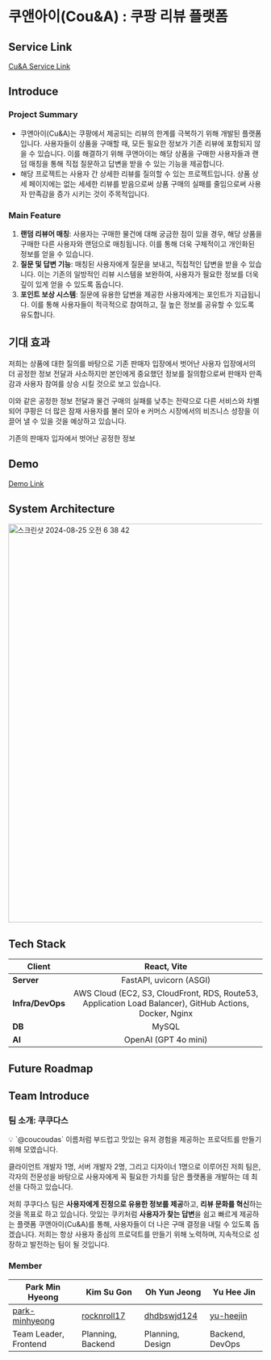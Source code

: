 # 쿠앤아이(Cou&A) : 쿠팡 리뷰 플랫폼

## Service Link
[Cu&A Service Link](https://couni.store/)

## Introduce

### Project Summary
- 쿠앤아이(Cu&A)는 쿠팡에서 제공되는 리뷰의 한계를 극복하기 위해 개발된 플랫폼입니다. 사용자들이 상품을 구매할 때, 모든 필요한 정보가 기존 리뷰에 포함되지 않을 수 있습니다. 이를 해결하기 위해 쿠앤아이는 해당 상품을 구매한 사용자들과 랜덤 매칭을 통해 직접 질문하고 답변을 받을 수 있는 기능을 제공합니다.
- 해당 프로젝트는 사용자 간 상세한 리뷰를 질의할 수 있는 프로젝트입니다. 상품 상세 페이지에는 없는 세세한 리뷰를 받음으로써 상품 구매의 실패를 줄임으로써 사용자 만족감을 증가 시키는 것이 주목적입니다.

### Main Feature
1. **랜덤 리뷰어 매칭**: 사용자는 구매한 물건에 대해 궁금한 점이 있을 경우, 해당 상품을 구매한 다른 사용자와 랜덤으로 매칭됩니다. 이를 통해 더욱 구체적이고 개인화된 정보를 얻을 수 있습니다.
2. **질문 및 답변 기능**: 매칭된 사용자에게 질문을 보내고, 직접적인 답변을 받을 수 있습니다. 이는 기존의 일방적인 리뷰 시스템을 보완하여, 사용자가 필요한 정보를 더욱 깊이 있게 얻을 수 있도록 돕습니다.
3. **포인트 보상 시스템**: 질문에 유용한 답변을 제공한 사용자에게는 포인트가 지급됩니다. 이를 통해 사용자들이 적극적으로 참여하고, 질 높은 정보를 공유할 수 있도록 유도합니다.

## 기대 효과

저희는 상품에 대한 질의를 바탕으로 기존 판매자 입장에서 벗어난 사용자 입장에서의 더 공정한 정보 전달과 사소하지만 본인에게 중요했던 정보를 질의함으로써 판매자 만족감과 사용자 참여를 상승 시킬 것으로 보고 있습니다.

이와 같은 공정한 정보 전달과 물건 구매의 실패를 낮추는 전략으로 다른 서비스와 차별 되어 쿠팡은 더 많은 잠재 사용자를 불러 모아 e 커머스 시장에서의 비즈니스 성장을 이끌어 낼 수 있을 것을 예상하고 있습니다.

기존의 판매자 입자에서 벗어난 공정한 정보


## Demo

[Demo Link](https://youtu.be/ry5GISQtAAo)

## System Architecture

<img width="790" alt="스크린샷 2024-08-25 오전 6 38 42" src="https://github.com/user-attachments/assets/aa3f92c9-4976-4beb-842a-ecf6e97ec984">


## Tech Stack
| **Client**| React, Vite  | 
| -------------- | :-------------------------------------------------------------------------------------------------------------------------------------------------------------------------------------------------------------------------------------------------------------------------------------------------------------------------------------------------------------------------------------------------------------------------------------------------------------------------------------------------------------------------------------------------------------------------------------------------------------------------------------------------------------: |
| **Server** | FastAPI, uvicorn (ASGI) |
| **Infra/DevOps** | AWS Cloud (EC2, S3, CloudFront, RDS, Route53, Application Load Balancer), GitHub Actions, Docker, Nginx  |
| **DB** | MySQL    |
| **AI** |  OpenAI (GPT 4o mini) |

## Future Roadmap

## Team Introduce
### 팀 소개: 쿠쿠다스

<aside>
💡 `@coucoudas` 이름처럼 부드럽고 맛있는 유저 경험을 제공하는 프로덕트를 만들기 위해 모였습니다.

</aside>

클라이언트 개발자 1명, 서버 개발자 2명, 그리고 디자이너 1명으로 이루어진 저희 팀은, 각자의 전문성을 바탕으로 사용자에게 꼭 필요한 가치를 담은 플랫폼을 개발하는 데 최선을 다하고 있습니다.

저희 쿠쿠다스 팀은 **사용자에게 진정으로 유용한 정보를 제공**하고, **리뷰 문화를 혁신**하는 것을 목표로 하고 있습니다. 맛있는 쿠키처럼 **사용자가 찾는 답변**을 쉽고 빠르게 제공하는 플랫폼 쿠앤아이(Cu&A)를 통해, 사용자들이 더 나은 구매 결정을 내릴 수 있도록 돕겠습니다. 저희는 항상 사용자 중심의 프로덕트를 만들기 위해 노력하며, 지속적으로 성장하고 발전하는 팀이 될 것입니다.

### Member
| Park Min Hyeong | Kim Su Gon | Oh Yun Jeong | Yu Hee Jin |
| ---| --- | --- | --- |
| [park-minhyeong](https://github.com/park-minhyeong) | [rocknroll17](https://github.com/rocknroll17) | [dhdbswjd124](dhdbswjd124@gmail.com) | [yu-heejin](https://github.com/yu-heejin) |
| Team Leader, Frontend | Planning, Backend | Planning, Design | Backend, DevOps |
